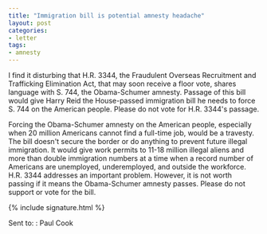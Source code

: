 ```yaml
---
title: "Immigration bill is potential amnesty headache"
layout: post
categories:
- letter
tags:
- amnesty
---
```


I find it disturbing that H.R. 3344, the Fraudulent Overseas Recruitment and Trafficking Elimination Act, that may soon receive a floor vote, shares language with S. 744, the Obama-Schumer amnesty. Passage of this bill would give Harry Reid the House-passed immigration bill he needs to force S. 744 on the American people. Please do not vote for H.R. 3344's passage.

Forcing the Obama-Schumer amnesty on the American people, especially when 20 million Americans cannot find a full-time job, would be a travesty. The bill doesn't secure the border or do anything to prevent future illegal immigration. It would give work permits to 11-18 million illegal aliens and more than double immigration numbers at a time when a record number of Americans are unemployed, underemployed, and outside the workforce. H.R. 3344 addresses an important problem. However, it is not worth passing if it means the Obama-Schumer amnesty passes. Please do not support or vote for the bill.

{% include signature.html %}

Sent to:
: Paul Cook
